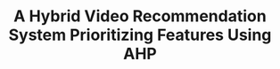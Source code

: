 ---
layout: page
title: A Hybrid Video Recommendation System Prioritizing Features Using AHP
publisher:  27th International Conference on Computer and Information Technology, ICCIT'24
year: 2024
authors: Kazi Md. Al-Wakil, Rifai Rahman, Nafisa Nawal, Sababa Rahman Meem, Sajid Rashid
supervisors: Dr. Md. Golam Rabiul Alam, Rafeed Rahman
description: In today's fast-paced world, mental health is often overlooked, and consuming unsuitable content can worsen emotional well-being. We propose a recommendation system combining collaborative filtering and emotional analysis using NLP to suggest mood-enhancing content. Collaborative filtering identifies user preferences, while emotional analysis evaluates video emotions. Using the Analytic Hierarchy Process (AHP), we refine and rank recommendations for balanced, uplifting suggestions to improve mental health.
img: assets/img/recommendationSystem.gif
redirect: 
importance: 1
category: Academic
github:
scholar: 
other: Slide, https://docs.google.com/spreadsheets/d/1_h6FIaXUb1Sf0cKMd9vulMpmw-LtWHxQVuND520jHUw/edit?usp=sharing
show: true
---